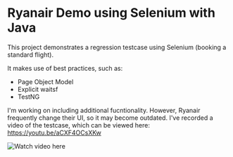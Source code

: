 # Ryanair Demo using Selenium with Java

This project demonstrates a regression testcase using Selenium (booking a standard flight).

It makes use of best practices, such as:
- Page Object Model
- Explicit waitsf
- TestNG

I'm working on including additional fucntionality. However, Ryanair frequently change their UI, so it may become outdated.
I've recorded a video of the testcase, which can be viewed here: https://youtu.be/aCXF4OCsXKw

![Watch video here](https://youtu.be/aCXF4OCsXKw)

